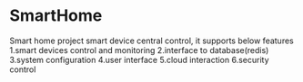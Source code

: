 # SmartHome
Smart home project
smart device central control, it supports below features
1.smart devices control and monitoring
2.interface to database(redis)
3.system configuration
4.user interface
5.cloud interaction
6.security control
